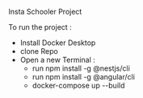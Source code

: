 Insta Schooler Project

To run the project :
- Install Docker Desktop
- clone Repo
- Open a new Terminal :
    - run npm install -g @nestjs/cli
    - run npm install -g @angular/cli
    - docker-compose up --build
